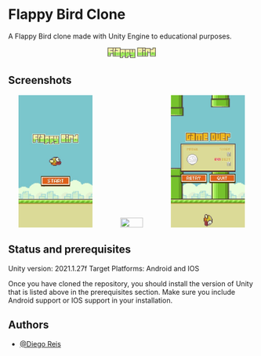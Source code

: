 
# Flappy Bird Clone
A Flappy Bird clone made with Unity Engine to educational purposes.


<p align="center"> 
    <img src="./res/logo.png" width="20%" height="20%">
</p>


## Screenshots

<p align="center"> 
    <img src="./res/ss1.jpg" width="30%" height="30%">
    <img src="./res/demo.gif" width="30%" height="30%">
    <img src="./res/ss2.jpg" width="30%" height="30%">
</p>


## Status and prerequisites
Unity version: 2021.1.27f
Target Platforms: Android and IOS

Once you have cloned the repository, you should install the version of Unity that is listed above in the prerequisites section.
Make sure you include Android support or IOS support in your installation.


## Authors

- [@Diego Reis](https://www.github.com/diegolrs)

